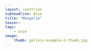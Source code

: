 ```yaml
---
layout: countries
subheadline: Asie
title: "Mongolie"
teaser: 
tags:
    - asie
image:
    thumb: gallery-example-2-thumb.jpg
---
```

